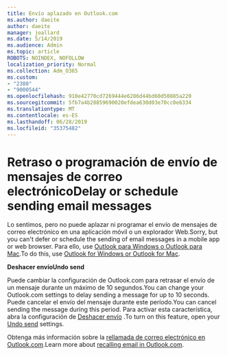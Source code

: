 ```yaml
---
title: Envío aplazado en Outlook.com
ms.author: daeite
author: daeite
manager: joallard
ms.date: 5/14/2019
ms.audience: Admin
ms.topic: article
ROBOTS: NOINDEX, NOFOLLOW
localization_priority: Normal
ms.collection: Adm_O365
ms.custom:
- "2380"
- "9000544"
ms.openlocfilehash: 910e42770cd7269444e6286d44bd60d50885a220
ms.sourcegitcommit: 5fb7a4b28859690020efdea630d03e70cc0e6334
ms.translationtype: MT
ms.contentlocale: es-ES
ms.lasthandoff: 06/28/2019
ms.locfileid: "35375482"
---
```

# <a name="delay-or-schedule-sending-email-messages"></a><span data-ttu-id="48083-102">Retraso o programación de envío de mensajes de correo electrónico</span><span class="sxs-lookup"><span data-stu-id="48083-102">Delay or schedule sending email messages</span></span>

<span data-ttu-id="48083-103">Lo sentimos, pero no puede aplazar ni programar el envío de mensajes de correo electrónico en una aplicación móvil o un explorador Web.</span><span class="sxs-lookup"><span data-stu-id="48083-103">Sorry, but you can't defer or schedule the sending of email messages in a mobile app or web browser.</span></span> <span data-ttu-id="48083-104">Para ello, use [Outlook para Windows o Outlook para Mac](https://products.office.com/outlook/email-and-calendar-software-microsoft-outlook).</span><span class="sxs-lookup"><span data-stu-id="48083-104">To do this, use [Outlook for Windows or Outlook for Mac](https://products.office.com/outlook/email-and-calendar-software-microsoft-outlook).</span></span>

<span data-ttu-id="48083-105">**Deshacer envío**</span><span class="sxs-lookup"><span data-stu-id="48083-105">**Undo send**</span></span>

<span data-ttu-id="48083-106">Puede cambiar la configuración de Outlook.com para retrasar el envío de un mensaje durante un máximo de 10 segundos.</span><span class="sxs-lookup"><span data-stu-id="48083-106">You can change your Outlook.com settings to delay sending a message for up to 10 seconds.</span></span> <span data-ttu-id="48083-107">Puede cancelar el envío del mensaje durante este período.</span><span class="sxs-lookup"><span data-stu-id="48083-107">You can cancel sending the message during this period.</span></span> <span data-ttu-id="48083-108">Para activar esta característica, abra la configuración de [Deshacer envío](https://outlook.live.com/mail/options/mail/messageContent/undoSend) .</span><span class="sxs-lookup"><span data-stu-id="48083-108">To turn on this feature, open your [Undo send](https://outlook.live.com/mail/options/mail/messageContent/undoSend) settings.</span></span>

<span data-ttu-id="48083-109">Obtenga más información sobre la [rellamada de correo electrónico en Outlook.com](https://support.office.com/article/c069ddde-5282-4085-8f4c-d7b133324f8a).</span><span class="sxs-lookup"><span data-stu-id="48083-109">Learn more about [recalling email in Outlook.com](https://support.office.com/article/c069ddde-5282-4085-8f4c-d7b133324f8a).</span></span>